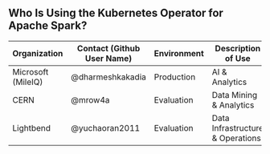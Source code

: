 ## Who Is Using the Kubernetes Operator for Apache Spark?

| Organization | Contact (Github User Name) | Environment | Description of Use |
| ------------- | ------------- | ------------- | ------------- |
| Microsoft (MileIQ) |@dharmeshkakadia| Production | AI & Analytics |
| CERN|@mrow4a| Evaluation | Data Mining & Analytics |
| Lightbend |@yuchaoran2011| Evaluation | Data Infrastructure & Operations |
